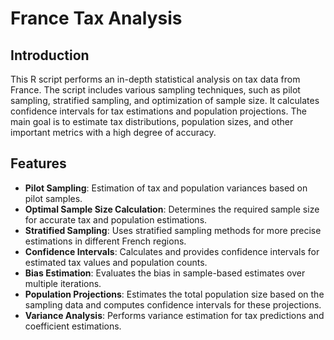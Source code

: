 # France Tax Analysis

## Introduction
This R script performs an in-depth statistical analysis on tax data from France. The script includes various sampling techniques, such as pilot sampling, stratified sampling, and optimization of sample size. It calculates confidence intervals for tax estimations and population projections. The main goal is to estimate tax distributions, population sizes, and other important metrics with a high degree of accuracy.

## Features
- **Pilot Sampling**: Estimation of tax and population variances based on pilot samples.
- **Optimal Sample Size Calculation**: Determines the required sample size for accurate tax and population estimations.
- **Stratified Sampling**: Uses stratified sampling methods for more precise estimations in different French regions.
- **Confidence Intervals**: Calculates and provides confidence intervals for estimated tax values and population counts.
- **Bias Estimation**: Evaluates the bias in sample-based estimates over multiple iterations.
- **Population Projections**: Estimates the total population size based on the sampling data and computes confidence intervals for these projections.
- **Variance Analysis**: Performs variance estimation for tax predictions and coefficient estimations.
